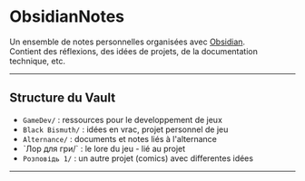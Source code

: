 # ObsidianNotes

Un ensemble de notes personnelles organisées avec [Obsidian](https://obsidian.md/).  
Contient des réflexions, des idées de projets, de la documentation technique, etc.

---

## Structure du Vault

- `GameDev/` : ressources pour le developpement de jeux
- `Black Bismuth/` : idées en vrac, projet personnel de jeu
- `Alternance/` : documents et notes liés à l'alternance
- ˋЛор для гри/` : le lore du jeu - lié au projet
- `Розповідь 1/` : un autre projet (comics) avec differentes idées
---